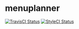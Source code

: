 # menuplanner
[![TravisCI Status](https://travis-ci.org/chefe/menuplanner.svg?branch=master)](https://travis-ci.org/chefe/menuplanner)
[![StyleCI Status](https://styleci.io/repos/119275915/shield?branch=master&style=flat)](https://styleci.io/repos/119275915)
